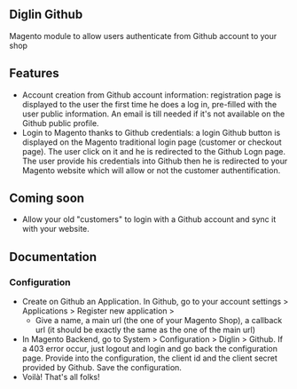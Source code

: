 ## Diglin Github ##
Magento module to allow users authenticate from Github account to your shop

## Features ##

- Account creation from Github account information: registration page is displayed to the user the first time he does a log in, pre-filled with the user public information. An email is till needed if it's not available on the Github public profile.
- Login to Magento thanks to Github credentials: a login Github button is displayed on the Magento traditional login page (customer or checkout page). The user click on it and he is redirected to the Github Logn page. The user provide his credentials into Github then he is redirected to your Magento website which will allow or not the customer authentification.

## Coming soon ##

- Allow your old "customers" to login with a Github account and sync it with your website.

## Documentation ##

### Configuration ###

- Create on Github an Application. In Github, go to your account settings > Applications > Register new application > 
	- Give a name, a main url (the one of your Magento Shop), a callback url (it should be exactly the same as the one of the main url)
- In Magento Backend, go to System > Configuration > Diglin > Github. If a 403 error occur, just logout and login and go back the configuration page. Provide into the configuration, the client id and the client secret provided by Github. Save the configuration.
- Voilà! That's all folks!
